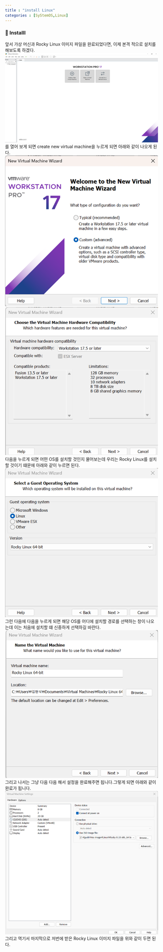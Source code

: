 ```yaml
---
title : "install Linux"
categories : [SyStemOS,Linux]
---
```

### 📌 InstallⅠ 
앞서 가상 머신과 Rocky Linux 이미지 파일을 완료되었다면, 이제 본격 적으로 설치를 해보도록 하겠다.
![](assets/img/완료.png)를 열어 보게 되면 create new virtual machine을 누르게 되면 아래와 같이 나오게 된다.  
![](assets/img/Vmware1.png)      
![](assets/img/Vmware2.png)   
다음을 누르게 되면 어떤 OS를 설치할 것인지 물어보는데 우리는 Rocky Linux를 설치할 것이기 떄문에 아래와 같이 누르면 된다.   
![](assets/img/Vmware3.png)  
그런 다음에 다음을 누르게 되면 해당 OS를 어디에 설치할 경로를 선택하는 창이 나오는데 이는 처음에 설치할 떄 신중하게 선택하길 바란다.  
![](assets/img/Vmware4.png)  
그리고 나서는 그냥 다음 다음 해서 설정을 완료해주면 됩니다.그렇게 되면 아래와 같이 완료가 됩니다.  
![](assets/img/Vmware5.png)  
그리고 역기서 마지막으로 저번에 받은 Rocky Linux 이미지 파일을 위와 같이 두면 된다.
